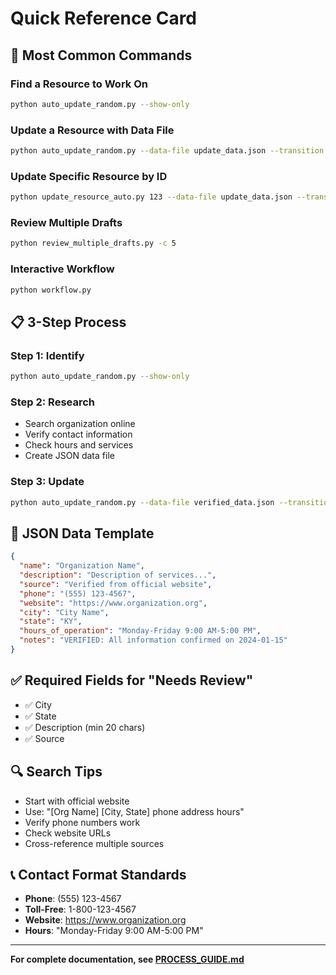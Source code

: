 # Quick Reference Card

## 🚀 Most Common Commands

### Find a Resource to Work On
```bash
python auto_update_random.py --show-only
```

### Update a Resource with Data File
```bash
python auto_update_random.py --data-file update_data.json --transition needs_review
```

### Update Specific Resource by ID
```bash
python update_resource_auto.py 123 --data-file update_data.json --transition needs_review
```

### Review Multiple Drafts
```bash
python review_multiple_drafts.py -c 5
```

### Interactive Workflow
```bash
python workflow.py
```

## 📋 3-Step Process

### Step 1: Identify
```bash
python auto_update_random.py --show-only
```

### Step 2: Research
- Search organization online
- Verify contact information
- Check hours and services
- Create JSON data file

### Step 3: Update
```bash
python auto_update_random.py --data-file verified_data.json --transition needs_review
```

## 📝 JSON Data Template

```json
{
  "name": "Organization Name",
  "description": "Description of services...",
  "source": "Verified from official website",
  "phone": "(555) 123-4567",
  "website": "https://www.organization.org",
  "city": "City Name",
  "state": "KY",
  "hours_of_operation": "Monday-Friday 9:00 AM-5:00 PM",
  "notes": "VERIFIED: All information confirmed on 2024-01-15"
}
```

## ✅ Required Fields for "Needs Review"

- ✅ City
- ✅ State  
- ✅ Description (min 20 chars)
- ✅ Source

## 🔍 Search Tips

- Start with official website
- Use: "[Org Name] [City, State] phone address hours"
- Verify phone numbers work
- Check website URLs
- Cross-reference multiple sources

## 📞 Contact Format Standards

- **Phone**: (555) 123-4567
- **Toll-Free**: 1-800-123-4567
- **Website**: https://www.organization.org
- **Hours**: "Monday-Friday 9:00 AM-5:00 PM"

---

**For complete documentation, see [PROCESS_GUIDE.md](PROCESS_GUIDE.md)**
